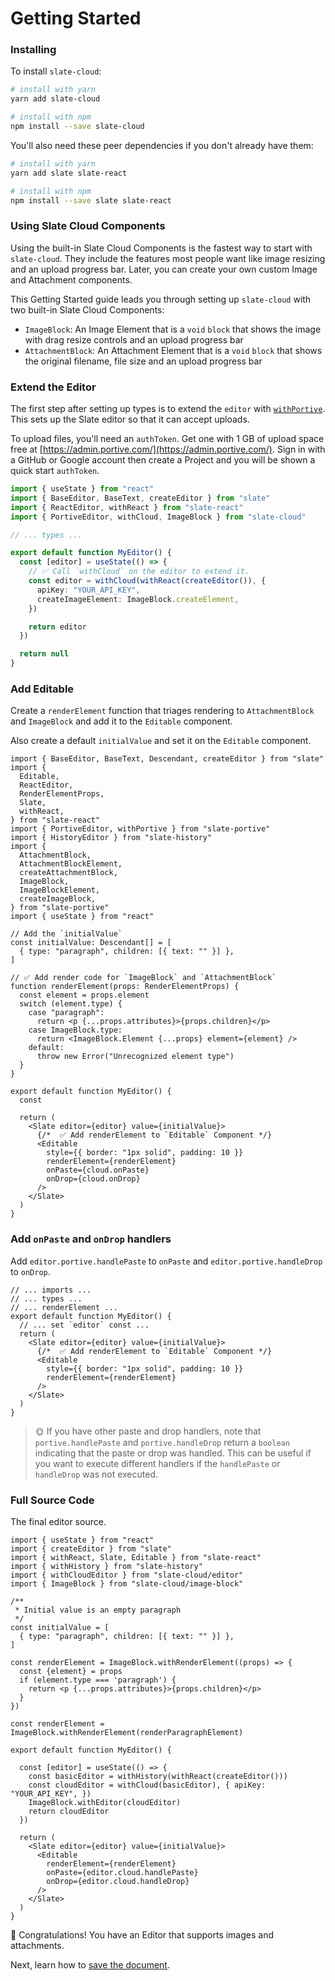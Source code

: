 # Getting Started

### Installing

To install `slate-cloud`:

```bash
# install with yarn
yarn add slate-cloud

# install with npm
npm install --save slate-cloud
```

You'll also need these peer dependencies if you don't already have them:

```bash
# install with yarn
yarn add slate slate-react

# install with npm
npm install --save slate slate-react
```

### Using Slate Cloud Components

Using the built-in Slate Cloud Components is the fastest way to start with `slate-cloud`. They include the features most people want like image resizing and an upload progress bar. Later, you can create your own custom Image and Attachment components.

This Getting Started guide leads you through setting up `slate-cloud` with two built-in Slate Cloud Components:

- `ImageBlock`: An Image Element that is a `void` `block` that shows the image with drag resize controls and an upload progress bar
- `AttachmentBlock`: An Attachment Element that is a `void` `block` that shows the original filename, file size and an upload progress bar

### Extend the Editor

The first step after setting up types is to extend the `editor` with [`withPortive`](../reference/with-portive.md). This sets up the Slate editor so that it can accept uploads.

To upload files, you'll need an `authToken`. Get one with 1 GB of upload space free at [https://admin.portive.com/](https://admin.portive.com/). Sign in with a GitHub or Google account then create a Project and you will be shown a quick start `authToken`.

```ts
import { useState } from "react"
import { BaseEditor, BaseText, createEditor } from "slate"
import { ReactEditor, withReact } from "slate-react"
import { PortiveEditor, withCloud, ImageBlock } from "slate-cloud"

// ... types ...

export default function MyEditor() {
  const [editor] = useState(() => {
    // ✅ Call `withCloud` on the editor to extend it.
    const editor = withCloud(withReact(createEditor()), {
      apiKey: "YOUR_API_KEY",
      createImageElement: ImageBlock.createElement,
    })

    return editor
  })

  return null
}
```

### Add Editable

Create a `renderElement` function that triages rendering to `AttachmentBlock` and `ImageBlock` and add it to the `Editable` component.

Also create a default `initialValue` and set it on the `Editable` component.

```tsx
import { BaseEditor, BaseText, Descendant, createEditor } from "slate"
import {
  Editable,
  ReactEditor,
  RenderElementProps,
  Slate,
  withReact,
} from "slate-react"
import { PortiveEditor, withPortive } from "slate-portive"
import { HistoryEditor } from "slate-history"
import {
  AttachmentBlock,
  AttachmentBlockElement,
  createAttachmentBlock,
  ImageBlock,
  ImageBlockElement,
  createImageBlock,
} from "slate-portive"
import { useState } from "react"

// Add the `initialValue`
const initialValue: Descendant[] = [
  { type: "paragraph", children: [{ text: "" }] },
]

// ✅ Add render code for `ImageBlock` and `AttachmentBlock`
function renderElement(props: RenderElementProps) {
  const element = props.element
  switch (element.type) {
    case "paragraph":
      return <p {...props.attributes}>{props.children}</p>
    case ImageBlock.type:
      return <ImageBlock.Element {...props} element={element} />
    default:
      throw new Error("Unrecognized element type")
  }
}

export default function MyEditor() {
  const

  return (
    <Slate editor={editor} value={initialValue}>
      {/*  ✅ Add renderElement to `Editable` Component */}
      <Editable
        style={{ border: "1px solid", padding: 10 }}
        renderElement={renderElement}
        onPaste={cloud.onPaste}
        onDrop={cloud.onDrop}
      />
    </Slate>
  )
}
```

### Add `onPaste` and `onDrop` handlers

Add `editor.portive.handlePaste` to `onPaste` and `editor.portive.handleDrop` to `onDrop`.

```tsx
// ... imports ...
// ... types ...
// ... renderElement ...
export default function MyEditor() {
  // ... set `editor` const ...
  return (
    <Slate editor={editor} value={initialValue}>
      {/*  ✅ Add renderElement to `Editable` Component */}
      <Editable
        style={{ border: "1px solid", padding: 10 }}
        renderElement={renderElement}
      />
    </Slate>
  )
}
```

> 🌞 If you have other paste and drop handlers, note that `portive.handlePaste` and `portive.handleDrop` return a `boolean` indicating that the paste or drop was handled. This can be useful if you want to execute different handlers if the `handlePaste` or `handleDrop` was not executed.

### Full Source Code

The final editor source.

```tsx
import { useState } from "react"
import { createEditor } from "slate"
import { withReact, Slate, Editable } from "slate-react"
import { withHistory } from "slate-history"
import { withCloudEditor } from "slate-cloud/editor"
import { ImageBlock } from "slate-cloud/image-block"

/**
 * Initial value is an empty paragraph
 */
const initialValue = [
  { type: "paragraph", children: [{ text: "" }] },
]

const renderElement = ImageBlock.withRenderElement((props) => {
  const {element} = props
  if (element.type === 'paragraph') {
    return <p {...props.attributes}>{props.children}</p>
  }
})

const renderElement = ImageBlock.withRenderElement(renderParagraphElement)

export default function MyEditor() {

  const [editor] = useState(() => {
    const basicEditor = withHistory(withReact(createEditor()))
    const cloudEditor = withCloud(basicEditor), { apiKey: "YOUR_API_KEY", })
    ImageBlock.withEditor(cloudEditor)
    return cloudEditor
  })

  return (
    <Slate editor={editor} value={initialValue}>
      <Editable
        renderElement={renderElement}
        onPaste={editor.cloud.handlePaste}
        onDrop={editor.cloud.handleDrop}
      />
    </Slate>
  )
}
```

🎉 Congratulations! You have an Editor that supports images and attachments.

Next, learn how to [save the document](./02-saving-document.md).
